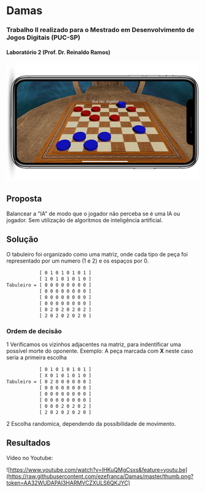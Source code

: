 # Damas 
### Trabalho II realizado para o Mestrado em Desenvolvimento de Jogos Digitais (PUC-SP)
#### Laboratório 2 (Prof. Dr. Reinaldo Ramos)

![](https://raw.githubusercontent.com/ezefranca/Damas/master/print.png?token=AA32WUH44VEAP5LEVW4EW3C6QKGZS)

## Proposta

Balancear a "IA" de modo que o jogador não perceba se é uma IA ou jogador. Sem utilização de algoritmos de inteligência artificial.

## Solução

O tabuleiro foi organizado como uma matriz, onde cada tipo de peça foi representado por um numero (1 e 2) e os espaços por 0.

                [ 0 1 0 1 0 1 0 1 ]
                [ 1 0 1 0 1 0 1 0 ]     
    Tabuleiro = [ 0 0 0 0 0 0 0 0 ]    
                [ 0 0 0 0 0 0 0 0 ]
                [ 0 0 0 0 0 0 0 0 ]
                [ 0 0 0 0 0 0 0 0 ]
                [ 0 2 0 2 0 2 0 2 ]
                [ 2 0 2 0 2 0 2 0 ]

### Ordem de decisão

1 Verificamos os vizinhos adjacentes na matriz, para indentificar uma possível morte do oponente. 
Exemplo: A peça marcada com **X** neste caso seria a primeira escolha


                [ 0 1 0 1 0 1 0 1 ]
                [ X 0 1 0 1 0 1 0 ]     
    Tabuleiro = [ 0 2 0 0 0 0 0 0 ]    
                [ 0 0 0 0 0 0 0 0 ]
                [ 0 0 0 0 0 0 0 0 ]
                [ 0 0 0 0 0 0 0 0 ]
                [ 0 0 0 2 0 2 0 2 ]
                [ 2 0 2 0 2 0 2 0 ]

2 Escolha randomica, dependendo da possíbilidade de movimento.
 
 ## Resultados
 
 Vídeo no Youtube:
 
 ![https://www.youtube.com/watch?v=IHKuQMgCsxs&feature=youtu.be](https://raw.githubusercontent.com/ezefranca/Damas/master/thumb.png?token=AA32WUDAPAI3HARMVCZXULS6QKJYC)
